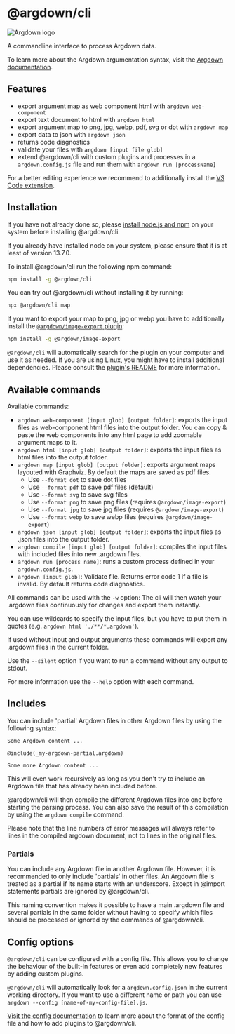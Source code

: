 # @argdown/cli

![Argdown logo](https://raw.githubusercontent.com/christianvoigt/argdown/HEAD/argdown-arrow.png "Argdown logo")

A commandline interface to process Argdown data.

To learn more about the Argdown argumentation syntax, visit the [Argdown documentation](https://argdown.org).

## Features

- export argument map as web component html with `argdown web-component`
- export text document to html with `argdown html`
- export argument map to png, jpg, webp, pdf, svg or dot with `argdown map`
- export data to json with `argdown json`
- returns code diagnostics
- validate your files with `argdown [input file glob]`
- extend @argdown/cli with custom plugins and processes in a `argdown.config.js` file and run them with `argdown run [processName]`

For a better editing experience we recommend to additionally install the [VS Code extension](https://argdown.org/guide/installing-the-vscode-extension.html).

## Installation

If you have not already done so, please [install node.js and npm](https://docs.npmjs.com/getting-started/installing-node) on your system before installing @argdown/cli.

If you already have installed node on your system, please ensure that it is at least of version 13.7.0.

To install @argdown/cli run the following npm command:

```bash
npm install -g @argdown/cli
```

You can try out @argdown/cli without installing it by running:

```bash
npx @argdown/cli map
```

If you want to export your map to png, jpg or webp you have to additionally install the [`@argdown/image-export` plugin](https://github.com/argdown/argdown/tree/master/packages/argdown-image-export):

```bash
npm install -g @argdown/image-export
```

`@argdown/cli` will automatically search for the plugin on your computer and use it as needed. If you are using Linux, you might have to install additional dependencies. Please consult the [plugin's README](https://github.com/argdown/argdown/tree/master/packages/argdown-image-export) for more information.

## Available commands

Available commands:

- `argdown web-component [input glob] [output folder]`: exports the input files as web-component html files into the output folder. You can copy & paste the web components into any html page to add zoomable argument maps to it.
- `argdown html [input glob] [output folder]`: exports the input files as html files into the output folder.
- `argdown map [input glob] [output folder]`: exports argument maps layouted with Graphviz. By default the maps are saved as pdf files.
  - Use `--format dot` to save dot files
  - Use `--format pdf` to save pdf files (default)
  - Use `--format svg` to save svg files
  - Use `--format png` to save png files (requires `@argdown/image-export`)
  - Use `--format jpg` to save jpg files (requires `@argdown/image-export`)
  - Use `--format webp` to save webp files (requires `@argdown/image-export`)
- `argdown json [input glob] [output folder]`: exports the input files as .json files into the output folder.
- `argdown compile [input glob] [output folder]`: compiles the input files with included files into new .argdown files.
- `argdown run [process name]`: runs a custom process defined in your `argdown.config.js`.
- `argdown [input glob]`: Validate file. Returns error code 1 if a file is invalid. By default returns code diagnostics.

All commands can be used with the `-w` option: The cli will then watch your .argdown files continuously for changes and export them instantly.

You can use wildcards to specify the input files, but you have to put them in quotes (e.g. `argdown html './**/*.argdown'`).

If used without input and output arguments these commands will export any .argdown files in the current folder.

Use the `--silent` option if you want to run a command without any output to stdout.

For more information use the `--help` option with each command.

## Includes

You can include 'partial' Argdown files in other Argdown files by using the following syntax:

```
Some Argdown content ...

@include(_my-argdown-partial.argdown)

Some more Argdown content ...
```

This will even work recursively as long as you don't try to include an Argdown file that has already been included before.

@argdown/cli will then compile the different Argdown files into one before starting the parsing process. You can also save the result of this compilation by using the `argdown compile` command.

Please note that the line numbers of error messages will always refer to lines in the compiled argdown document, not to lines in the original files.

### Partials

You can include any Argdown file in another Argdown file. However, it is recommended to only include 'partials' in other files. An Argdown file is treated as a partial if its name starts with an underscore. Except in @import statements partials are ignored by @argdown/cli.

This naming convention makes it possible to have a main .argdown file and several partials in the same folder without having to specify which files should be processed or ignored by the commands of @argdown/cli.

## Config options

`@argdown/cli` can be configured with a config file. This allows you to change the behaviour of the built-in features or even add completely new features by adding custom plugins.

`@argdown/cli` will automatically look for a `argdown.config.json` in the current working directory. If you want to use a different name or path you can use `argdown --config [name-of-my-config-file].js`.

[Visit the config documentation](https://argdown.org/guide/configuration-introduction.html) to learn more about the format of the config file and how to add plugins to @argdown/cli.
